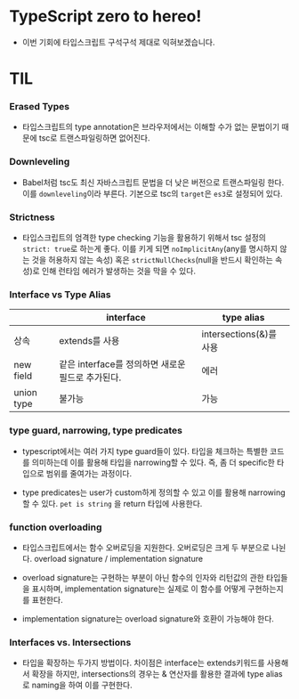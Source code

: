 # TypeScript zero to hereo!

- 이번 기회에 타입스크립트 구석구석 제대로 익혀보겠습니다.

# TIL

### Erased Types

- 타입스크립트의 type annotation은 브라우저에서는 이해할 수가 없는 문법이기 때문에 tsc로 트랜스파일링하면 없어진다.

### Downleveling

- Babel처럼 tsc도 최신 자바스크립트 문법을 더 낮은 버전으로 트랜스파일링 한다. 이를 `downleveling`이라 부른다. 기본으로 tsc의 `target`은 `es3`로 설정되어 있다.

### Strictness

- 타입스크립트의 엄격한 type checking 기능을 활용하기 위해서 tsc 설정의 `strict: true`로 하는게 좋다. 이를 키게 되면 `noImplicitAny`(any를 명시하지 않는 것을 허용하지 않는 속성) 혹은 `strictNullChecks`(null을 반드시 확인하는 속성)로 인해 런타임 에러가 발생하는 것을 막을 수 있다.

### Interface vs Type Alias

|            | interface                                         | type alias              |
| ---------- | ------------------------------------------------- | ----------------------- |
| 상속       | extends를 사용                                    | intersections(&)를 사용 |
| new field  | 같은 interface를 정의하면 새로운 필드로 추가된다. | 에러                    |
| union type | 불가능                                            | 가능                    |

### type guard, narrowing, type predicates

- typescript에서는 여러 가지 type guard들이 있다. 타입을 체크하는 특별한 코드를 의미하는데 이를 활용해 타입을 narrowing할 수 있다. 즉, 좀 더 specific한 타입으로 범위를 줄여가는 과정이다.

- type predicates는 user가 custom하게 정의할 수 있고 이를 활용해 narrowing할 수 있다. `pet is string` 을 return 타입에 사용한다.

### function overloading

- 타입스크립트에서는 함수 오버로딩을 지원한다. 오버로딩은 크게 두 부분으로 나뉜다. overload signature / implementation signature

- overload signature는 구현하는 부분이 아닌 함수의 인자와 리턴값의 관한 타입들을 표시하며, implementation signature는 실제로 이 함수를 어떻게 구현하는지를 표현한다.

- implementation signature는 overload signature와 호환이 가능해야 한다.

### Interfaces vs. Intersections

- 타입을 확장하는 두가지 방법이다. 차이점은 interface는 extends키워드를 사용해서 확장을 하지만, intersections의 경우는 & 연산자를 활용한 결과에 type alias로 naming을 하여 이를 구현한다.
